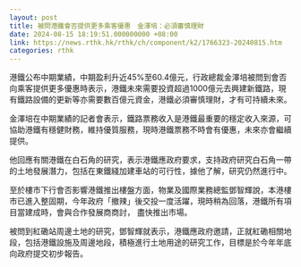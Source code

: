 ```yaml
---
layout: post
title: 被問港鐵會否提供更多乘客優惠　金澤培：必須審慎理財
date: 2024-08-15 18:19:51.000000000 +08:00
link: https://news.rthk.hk/rthk/ch/component/k2/1766323-20240815.htm
categories: rthk
---
```


港鐵公布中期業績，中期盈利升近45%至60.4億元，行政總裁金澤培被問到會否向乘客提供更多優惠時表示，港鐵未來需要投資超過1000億元去興建新鐵路，現有鐵路設備的更新等亦需要數百億元資金，港鐵必須審慎理財，才有可持續未來。

金澤培在中期業績的記者會表示，鐵路票務收入是港鐵最重要的穩定收入來源，可協助港鐵有穩健財務，維持優質服務，現時港鐵票務不時會有優惠，未來亦會繼續提供。

他回應有關港鐵在白石角的研究，表示港鐵應政府要求，支持政府研究白石角一帶的土地發展潛力，包括在東鐵綫加建車站的可行性，據他了解，研究仍然進行中。

至於樓巿下行會否影響港鐵推出樓盤方面，物業及國際業務總監鄧智輝說，本港樓巿已進入整固期，今年政府「撤辣」後交投一度活躍，現時稍為回落，港鐵所有項目當建成時，會與合作發展商商討， 盡快推出巿場。

被問到紅磡站周邊土地的研究，鄧智輝就表示，港鐵應政府邀請，正就紅磡相關地段，包括港鐵設施及周邊地段，積極進行土地用途的研究工作，目標是於今年年底向政府提交初步報告。
